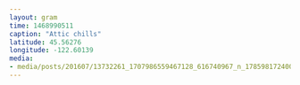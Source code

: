 ```yaml
---
layout: gram
time: 1468990511
caption: "Attic chills"
latitude: 45.56276
longitude: -122.60139
media:
- media/posts/201607/13732261_1707986559467128_616740967_n_17859817240044736.jpg
---
```

